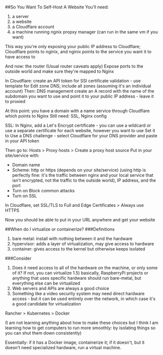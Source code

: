 ##So You Want To Self-Host A Website
You'll need:
1) a server
2) a website
3) a Cloudflare account
4) a machine running ngnix propxy manager (can run in the same vm if you want)

This way you're only exposing your public IP address to Cloudflare; Cloudflare points to nginix, and nginix points to the service you want it to have access to

And now: the router (Usual router caveats apply)
Expose ports to the outside world and make sure they're mapped to Nginx

In Cloudflare: create an API token for SSI certificate validation - use template for Edit zone DNS; include all zones (assuming it's an individual account)
       Then: DNS management
       create an A record with the name of the subdomain you want to use and point it to your public IP address - leave it to proxied

At this point: you have a domain with a name service through Cloudflare which points to Nginx
Still need: SSL, Nginx config

SSL: In Nginx, add a Let's Encrypt certificate - you can use a wildcard or use a separate certificate for each website, however you want to use
Set it to Use a DNS challenge - select Cloudflare for your DNS provider and paste in your API token

Then go to: Hosts > Proxy hosts > Create a proxy host source
Put in your site/service with: 
- Domain name
- Scheme: http or https (depends on your site/service) (using http is perfectly fine: it's the traffic between nginx and your local service that isn't encrypted, not the traffic to the outside world), IP address, and the port
- Turn on Block common attacks
- Turn on SSL 

In Cloudflare, set SSL/TLS to Full and Edge Certificates > Always use HTTPS

Now you should be able to put in your URL anywhere and get your website

##When do I virtualize or containerize?
###Definitions
1) bare metal: install with nothing between it and the hardware
2) hypervisor: adds a layer of virtualization, may give access to hardware
3) container: gives access to the kernel but otherwise keeps isolated

###Consider
1) Does it need access to all of the hardware on the machine, or only some of it? If not, you can virtualize
1.5) basically, RaspberryPi projects or anything that uses specific hardware should run bare-metal, but everything else can be virtualized
2) Web servers and APIs are always a good choice
3) Something like a video security system may need direct hardware access - but it can be used entirely over the network, in which case it's a good candidate for virtualization

Rancher > Kubernetes > Docker

(I am not learning anything about how to make these choices but I think I am learning how to get computers to run more smoothly: by isolating things so you can shut them down consistently)

Essentially: if it has a Docker image, containerize it; if it doesn't, but it doesn't need specialized hardware, run a virtual machine.
